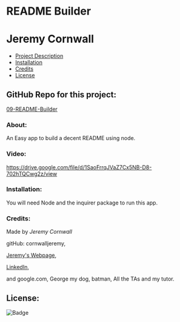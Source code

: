 # **README Builder**
  # Jeremy Cornwall

  * [Project Description](#about)
  * [Installation](#installation)
  * [Credits](#credits)
  * [License](#license)
  
  ## GitHub Repo for this project:
  [09-README-Builder](https://github.com/cornwalljeremy/09-README-Builder)

  ### About:
  An Easy app to build a decent README using node.
  
  ### Video:

  https://drive.google.com/file/d/1SaoFrrqJVaZ7Cx5NB-D8-702hTQCwg2z/view

  ### Installation:
  You will need Node and the inquirer package to run this app. 

  ### Credits:
  Made by *Jeremy Cornwall*

  gitHub: cornwalljeremy,

  [Jeremy's Webpage](https://cornwalljeremy.github.io/cornwall-portfolio),

  [LinkedIn](https://www.linkedin.com/in/jeremy-cornwall-a9698448/),

   and google.com, George my dog, batman, All the TAs and my tutor.  
  
  
  
  
  
  
  ## License: 
  ![Badge](https://img.shields.io/badge/License-MIT-red)

